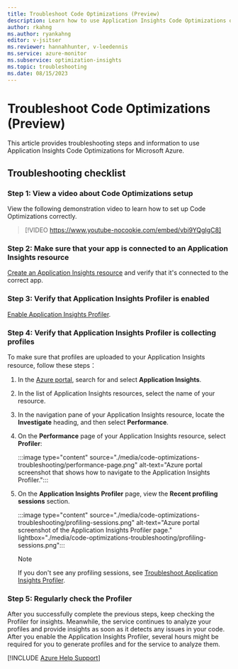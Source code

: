 ```yaml
---
title: Troubleshoot Code Optimizations (Preview)
description: Learn how to use Application Insights Code Optimizations on Azure. View a checklist of troubleshooting steps.
author: rkahng 
ms.author: ryankahng
editor: v-jsitser
ms.reviewer: hannahhunter, v-leedennis
ms.service: azure-monitor
ms.subservice: optimization-insights
ms.topic: troubleshooting
ms.date: 08/15/2023
---
```


# Troubleshoot Code Optimizations (Preview)

This article provides troubleshooting steps and information to use Application Insights Code Optimizations for Microsoft Azure.

## Troubleshooting checklist

### Step 1: View a video about Code Optimizations setup

View the following demonstration video to learn how to set up Code Optimizations correctly.

> [!VIDEO https://www.youtube-nocookie.com/embed/vbi9YQgIgC8]

### Step 2: Make sure that your app is connected to an Application Insights resource

[Create an Application Insights resource](/azure/azure-monitor/app/create-workspace-resource) and verify that it's connected to the correct app.

### Step 3: Verify that Application Insights Profiler is enabled

[Enable Application Insights Profiler](/azure/azure-monitor/profiler/profiler-overview).

### Step 4: Verify that Application Insights Profiler is collecting profiles

To make sure that profiles are uploaded to your Application Insights resource, follow these steps：

1. In the [Azure portal](https://portal.azure.com), search for and select **Application Insights**.
1. In the list of Application Insights resources, select the name of your resource.
1. In the navigation pane of your Application Insights resource, locate the **Investigate** heading, and then select **Performance**.
1. On the **Performance** page of your Application Insights resource, select **Profiler**:

   :::image type="content" source="./media/code-optimizations-troubleshooting/performance-page.png" alt-text="Azure portal screenshot that shows how to navigate to the Application Insights Profiler.":::

1. On the **Application Insights Profiler** page, view the **Recent profiling sessions** section.

   :::image type="content" source="./media/code-optimizations-troubleshooting/profiling-sessions.png" alt-text="Azure portal screenshot of the Application Insights Profiler page." lightbox="./media/code-optimizations-troubleshooting/profiling-sessions.png":::

   > [!NOTE]  
   > If you don't see any profiling sessions, see [Troubleshoot Application Insights Profiler](./profiler-troubleshooting.md).

### Step 5: Regularly check the Profiler

After you successfully complete the previous steps, keep checking the Profiler for insights. Meanwhile, the service continues to analyze your profiles and provide insights as soon as it detects any issues in your code. After you enable the Application Insights Profiler, several hours might be required for you to generate profiles and for the service to analyze them.

[!INCLUDE [Azure Help Support](../../../includes/azure-help-support.md)]
